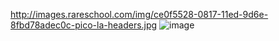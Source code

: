 http://images.rareschool.com/img/ce0f5528-0817-11ed-9d6e-8fbd78adec0c-pico-la-headers.jpg
![image](http://images.rareschool.com/img/ce0f5528-0817-11ed-9d6e-8fbd78adec0c-pico-la-headers.jpg)
